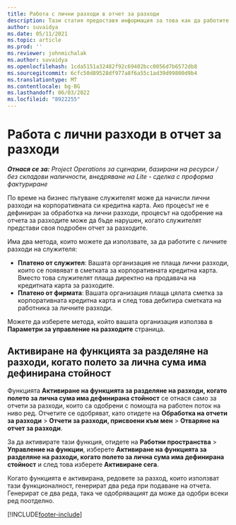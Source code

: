 ```yaml
---
title: Работа с лични разходи в отчет за разходи
description: Тази статия предоставя информация за това как да работите с лични разходи, направени от служителите по време на пътуване с бизнес цел.
author: suvaidya
ms.date: 05/11/2021
ms.topic: article
ms.prod: ''
ms.reviewer: johnmichalak
ms.author: suvaidya
ms.openlocfilehash: 1cda5151a32482f92c69402bcc0056d7b6572db8
ms.sourcegitcommit: 6cfc50d89528df977a8f6a55c1ad39d99800d9b4
ms.translationtype: MT
ms.contentlocale: bg-BG
ms.lasthandoff: 06/03/2022
ms.locfileid: "8922255"
---
```

# <a name="work-with-personal-expenses-on-an-expense-report"></a>Работа с лични разходи в отчет за разходи

_**Отнася се за:** Project Operations за сценарии, базирани на ресурси / без складови наличности, внедряване на Lite - сделка с проформа фактуриране_

По време на бизнес пътуване служителят може да начисли лични разходи на корпоративната си кредитна карта. Ако процесът не е дефиниран за обработка на лични разходи, процесът на одобрение на отчета за разходите може да бъде нарушен, когато служителят представи своя подробен отчет за разходите.

Има два метода, които можете да използвате, за да работите с личните разходи на служителя:

  - **Платено от служител**: Вашата организация не плаща лични разходи, които се появяват в сметката за корпоративната кредитна карта. Вместо това служителят плаща директно на продавача на кредитната карта за разходите. 
  - **Платено от фирмата**: Вашата организация плаща цялата сметка за корпоративната кредитна карта и след това дебитира сметката на работника за личните разходи.

Можете да изберете метода, който вашата организация използва в **Параметри за управление на разходите** страница.


## <a name="enable-split-expense-function-when-personal-amount-field-has-value-defined"></a>Активиране на функцията за разделяне на разходи, когато полето за лична сума има дефинирана стойност

Функцията **Активиране на функцията за разделяне на разходи, когато полето за лична сума има дефинирана стойност** се отнася само за отчети за разходи, които са одобрени с помощта на работен поток на ниво ред. Отчетите се одобряват, като отидете на **Обработка на отчети за разходи** > **Отчети за разходи, присвоени към мен** > **Отваряне на отчет за разходи**. 

За да активирате тази функция, отидете на **Работни пространства** > **Управление на функции**, изберете **Активиране на функцията за разделяне на разходи, когато полето за лична сума има дефинирана стойност** и след това изберете **Активиране сега**. 

Когато функцията е активирана, редовете за разход, които използват тази функционалност, генерират два реда при подаване на отчета. Генерират се два реда, така че одобряващият да може да одобри всеки ред поотделно.


[!INCLUDE[footer-include](../includes/footer-banner.md)]
